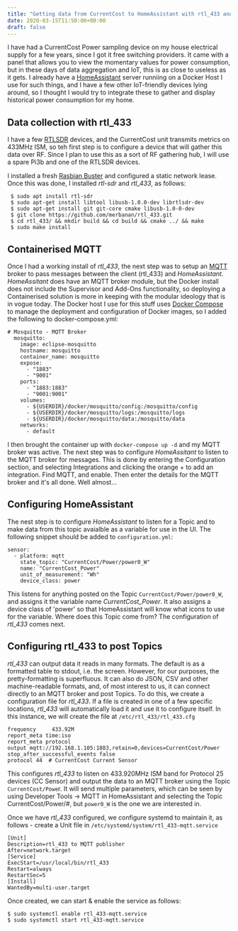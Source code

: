 ```yaml
---
title: "Getting data from CurrentCost to HomeAssistant with rtl_433 and MQTT"
date: 2020-03-15T11:50:00+00:00
draft: false
---
```


I have had a CurrentCost Power sampling device on my house electrical supply for a few years, since I got it free switching providers. It came with a panel that allows you to view the momentary values for power consumption, but in these days of data aggregation and IoT, this is as close to useless as it gets. I already have a [HomeAssistant](https://www.home-assistant.io) server runniing on a Docker Host I use for such things, and I have a few other IoT-friendly devices lying around, so I thought I would try to integrate these to gather and display historical power consumption for my home.

## Data collection with rtl_433

I have a few [RTLSDR](https://www.rtl-sdr.com) devices, and the CurrentCost unit transmits metrics on 433MHz ISM, so teh first step is to configure a device that will gather this data over RF. Since I plan to use this as a sort of RF gathering hub, I will use a spare Pi3b and one of the RTLSDR devices.

I installed a fresh [Rasbian Buster](https://www.raspberrypi.org/downloads/raspbian/) and configured a static network lease.
Once this was done, I installed _rtl-sdr_ and *rtl_433*, as follows:

     $ sudo apt install rtl-sdr
     $ sudo apt-get install libtool libusb-1.0.0-dev librtlsdr-dev
     $ sudo apt-get install git git-core cmake libusb-1.0-0-dev
     $ git clone https://github.com/merbanan/rtl_433.git
     $ cd rtl_433/ && mkdir build && cd build && cmake ../ && make
     $ sudo make install

## Containerised MQTT
Once I had a working install of *rtl_433*, the next step was to setup an [MQTT](http://mqtt.org) broker to pass messages between the client (rtl_433) and *HomeAssistant*. *HomeAssitant* does have an MQTT broker module, but the Docker install does not include the Supervisor and Add-Ons functionality, so deploying a Containerised solution is more in keeping with the modular ideology that is in vogue today. The Docker host I use for this stuff uses [Docker Compose](https://docs.docker.com/compose/) to manage the deployment and configuration of Docker images, so I added the following to docker-compose.yml:

    # Mosquitto - MQTT Broker
      mosquitto:
        image: eclipse-mosquitto
        hostname: mosquitto
        container_name: mosquitto
        expose:
          - "1883"
          - "9001"
        ports:
          - "1883:1883"
          - "9001:9001"
        volumes:
          - ${USERDIR}/docker/mosquitto/config:/mosquitto/config
          - ${USERDIR}/docker/mosquitto/logs:/mosquitto/logs
          - ${USERDIR}/docker/mosquitto/data:/mosquitto/data
        networks:
          - default

I then brought the container up with `docker-compose up -d` and my MQTT broker was active.
The next step was to configure *HomeAssitant* to listen to the MQTT broker for messages. This is done by entering the Configuration section, and selecting Integrations and clicking the orange + to add an integration. Find MQTT, and enable. Then enter the details for the MQTT broker and it's all done. Well almost...

## Configuring HomeAssistant
The nest step is to configure *HomeAssistant* to listen for a Topic and to make data from this topic avaialble as a variable for use in the UI. The following snippet should be added to `configuration.yml`:

    sensor:
      - platform: mqtt
        state_topic: "CurrentCost/Power/power0_W"
        name: "CurrentCost_Power"
        unit_of_measurement: "Wh"
        device_class: power

This listens for anything posted on the Topic `CurrentCost/Power/power0_W`, and assigns it the variable name *CurrentCost\_Power*. It also assigns a device class of 'power' so that HomeAssistant will know what icons to use for the variable. Where does this Topic come from? The configuration of *rtl\_433* comes next.

## Configuring rtl_433 to post Topics
*rtl\_433* can output data it reads in many formats. The default is as a formatted table to stdout, i.e. the screen. However, for our purposes, the pretty-formatting is superfluous. It can also do JSON, CSV and other machine-readable formats, and, of most interest to us, it can connect directly to an MQTT broker and post Topics. To do this, we create a configuration file for *rtl\_433*. If a file is created in one of a few specific locations, *rtl\_433* will automatically load it and use it to configure itself. In this instance, we will create the file at `/etc/rtl_433/rtl_433.cfg`

    frequency     433.92M
    report_meta time:iso
    report_meta protocol
    output mqtt://192.168.1.105:1883,retain=0,devices=CurrentCost/Power
    stop_after_successful_events false
    protocol 44  # CurrentCost Current Sensor

This configures *rtl\_433* to listen on 433.920MHz ISM band for Protocol 25 devices (CC Sensor) and output the data to an MQTT broker using the Topic` CurrentCost/Powe`r. It will send multiple parameters, which can be seen by using Developer Tools -> MQTT in HomeAssistant and selecting the Topic CurrentCost/Power/#, but `power0_W` is the one we are interested in.

Once we have *rtl\_433* configured, we configure systemd to maintain it, as follows - create a Unit file in `/etc/systemd/system/rtl_433-mqtt.service`

    [Unit]
    Description=rtl_433 to MQTT publisher
    After=network.target
    [Service]
    ExecStart=/usr/local/bin/rtl_433
    Restart=always
    RestartSec=5
    [Install]
    WantedBy=multi-user.target

Once created, we can start & enable the service as follows:

    $ sudo systemctl enable rtl_433-mqtt.service
    $ sudo systemctl start rtl_433-mqtt.service




